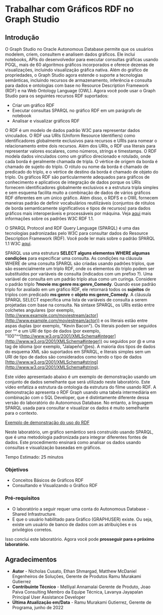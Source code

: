 # Trabalhar com Gráficos RDF no Graph Studio

## Introdução

O Graph Studio no Oracle Autonomous Database permite que os usuários modelem, criem, consultem e analisem dados gráficos. Ele inclui notebooks, APIs do desenvolvedor para executar consultas gráficas usando PGQL, mais de 60 algoritmos gráficos incorporados e oferece dezenas de visualizações, incluindo visualização gráfica nativa. Além do gráfico de propriedades, o Graph Studio agora estende o suporte a tecnologias semânticas, incluindo recursos de armazenamento, inferência e consulta para dados e ontologias com base no Resource Description Framework (RDF) e na Web Ontology Language (OWL). Agora você pode usar o Graph Studio para os seguintes recursos RDF suportados:

*   Criar um gráfico RDF
*   Executar consultas SPARQL no gráfico RDF em um parágrafo de notebook
*   Analisar e visualizar gráficos RDF

O RDF é um modelo de dados padrão W3C para representar dados vinculados. O RDF usa URIs (Uniform Resource Identifiers) como identificadores globalmente exclusivos para recursos e URIs para nomear o relacionamento entre dois recursos. Além dos URIs, o RDF usa literais para representar valores escalares, como números, strings e timestamps. O RDF modela dados vinculados como um gráfico direcionado e rotulado, onde cada borda é geralmente chamada de tripla. O vértice de origem da borda é chamado de sujeito do triplo. O rótulo ou nome da borda é chamado de predicado do triplo, e o vértice de destino da borda é chamado de objeto do triplo. Os gráficos RDF são particularmente adequados para gráficos de conhecimento e aplicativos de integração de dados porque os URIs fornecem identificadores globalmente exclusivos e a estrutura tripla simples e sem esquema facilita muito a combinação de dados de vários gráficos RDF diferentes em um único gráfico. Além disso, o RDFS e o OWL fornecem maneiras padrão de definir vocabulários reutilizáveis (conjuntos de rótulos de borda semanticamente significativos e tipos de recursos) para dados gráficos mais interoperáveis e processáveis por máquina. Veja [aqui](https://www.w3.org/TR/rdf11-primer/) mais informações sobre os padrões W3C RDF 1.1.

O SPARQL Protocol and RDF Query Language (SPARQL) é uma das tecnologias padronizadas pelo W3C para consultar dados do Resource Description Framework (RDF). Você pode ler mais sobre o padrão SPARQL 1.1 W3C [aqui](https://www.w3.org/TR/sparql11-overview/).

SPARQL usa uma estrutura **SELECT alguns elementos WHERE algumas condições** para especificar uma consulta. As condições na cláusula WHERE de uma consulta SPARQL são criadas usando padrões triplos, que são essencialmente um triplo RDF, onde os elementos do triplo podem ser substituídos por variáveis de consulta (indicados com um prefixo ?). Uma variável de consulta em um padrão triplo atua como um curinga. Considere o padrão triplo **?movie ms:genre ms:genre\_Comedy**. Quando esse padrão triplo for avaliado em um gráfico RDF, ele retornará todos os **sujeitos** de triplos com predicado **ms:genre** e **objeto ms:genre\_Comedy**. A cláusula SPARQL SELECT especifica uma lista de variáveis de consulta a serem projetadas com base na consulta. Na sintaxe SPARQL, os URIs estão entre colchetes angulares (por exemplo, [http://www.example.com/moviestream/actor](http://www.example.com/moviestream/actor)) e os literais estão entre aspas duplas (por exemplo, "Kevin Bacon"). Os literais podem ser seguidos por ^^ e um URI de tipo de dados (por exemplo, "100"^^[http://www.w3.org/2001/XMLSchema#integer](http://www.w3.org/2001/XMLSchema#integer)) ou seguidos por @ e uma tag de idioma (por exemplo, "Jalapeño"@es). A maioria dos tipos de dados do esquema XML são suportados em SPARQL, e literais simples sem um URI de tipo de dados são considerados como tendo o tipo de dados [http://www.w3.org/2001/XMLSchema#string](http://www.w3.org/2001/XMLSchema#string).

Este vídeo apresentado abaixo é um exemplo de demonstração usando um conjunto de dados semelhante que será utilizado neste laboratório. Este vídeo enfatiza a estrutura da ontologia da estrutura do filme usando RDF. A demonstração apresenta o RDF Graph usando uma tabela intermediária em combinação com o SQL Developer, que é distintamente diferente dessa versão do laboratório do Autonomous Database. No entanto, a linguagem SPARQL usada para consultar e visualizar os dados é muito semelhante para o contexto.

[Exemplo de demonstração do uso do RDF](youtube:e_EQjInas50)

Neste laboratório, um gráfico semântico será construído usando SPARQL, que é uma metodologia padronizada para integrar diferentes fontes de dados. Este procedimento ensinará como analisar os dados usando consultas e visualização baseadas em gráficos.

Tempo Estimado: 25 minutos

### Objetivos

*   Conceitos Básicos de Gráficos RDF
*   Consultando e Visualizando o Gráfico RDF

### Pré-requisitos

*   O laboratório a seguir requer uma conta do Autonomous Database - Shared Infrastructure.
*   E que o usuário habilitado para Gráfico (GRAPHUSER) existe. Ou seja, existe um usuário de banco de dados com as atribuições e os privilégios corretos.

Isso conclui este laboratório. Agora você pode **prosseguir para o próximo laboratório.**

## Agradecimentos

*   **Autor** - Nicholas Cusato, Ethan Shmargad, Matthew McDaniel Engenheiros de Soluções, Gerente de Produtos Ramu Murakami Gutierrez
*   **Contribuinte Técnico** - Melliyal Annamalai Gerente de Produto, Joao Paiva Consulting Membro da Equipe Técnica, Lavanya Jayapalan Principal User Assistance Developer
*   **Última Atualização em/Data** - Ramu Murakami Gutierrez, Gerente de Programa, junho de 2022